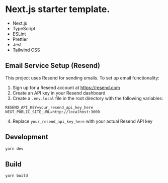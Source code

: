 # Next.js starter template.

- Next.js
- TypeScript
- ESLint
- Prettier
- Jest
- Tailwind CSS

## Email Service Setup (Resend)

This project uses Resend for sending emails. To set up email functionality:

1. Sign up for a Resend account at https://resend.com
2. Create an API key in your Resend dashboard
3. Create a `.env.local` file in the root directory with the following variables:

```env
RESEND_API_KEY=your_resend_api_key_here
NEXT_PUBLIC_SITE_URL=http://localhost:3000
```

4. Replace `your_resend_api_key_here` with your actual Resend API key

## Development

```bash
yarn dev
```

## Build

```bash
yarn build
```
